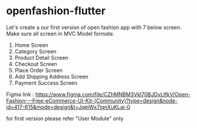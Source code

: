 # openfashion-flutter

Let's create a our first version of open fashion app with 7 below screen. Make sure all screen in 
MVC Model formate.

1) Home Screen
2) Category Screen
3) Product Detail Screen 
4) Checkout Screen 
5) Place Order Screen 
6) Add Shipping Address Screen 
7) Payment Success Screen 

Figma link : https://www.figma.com/file/CZhMNBM3Vkl70BJDvLtfkV/Open-Fashion---Free-eCommerce-UI-Kit-(Community)?type=design&node-id=417-615&mode=design&t=JqeiWx7iqnXuKLai-0

for first version please refer "User Module" only
